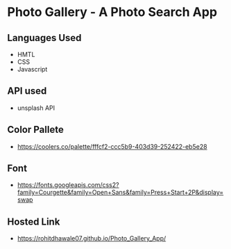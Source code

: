 # Photo Gallery - A Photo Search App

## Languages Used

- HMTL
- CSS
- Javascript

## API used

- unsplash API

## Color Pallete

- https://coolers.co/palette/fffcf2-ccc5b9-403d39-252422-eb5e28

## Font

- https://fonts.googleapis.com/css2?family=Courgette&family=Open+Sans&family=Press+Start+2P&display=swap

## Hosted Link
- https://rohitdhawale07.github.io/Photo_Gallery_App/

